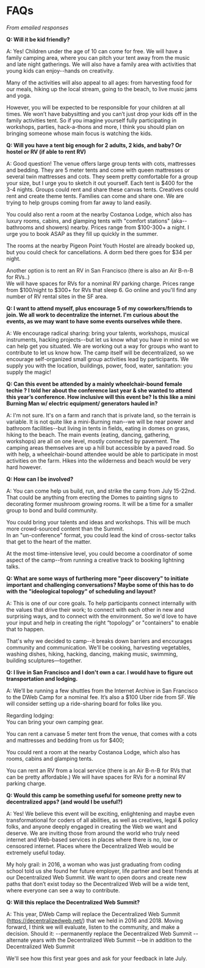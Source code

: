# FAQs 
_From emailed responses_

**Q:  Will it be kid friendly?**

A:  Yes! Children under the age of 10 can come for free.  We will have a family camping area, where you can pitch your tent away from the music and late night gatherings. We will also have a family area with activities that young kids can enjoy--hands on creativity.

Many of the activities will also appeal to all ages: from harvesting food for our meals, hiking up the local stream, going to the beach, to live music jams and yoga.

However, you will be expected to be responsible for your children at all times. We won’t have babysitting and you can’t just drop your kids off in the family activities tent. So if you imagine yourself fully participating in workshops, parties, hack-a-thons and more, I think you should plan on bringing someone whose main focus is watching the kids.

**Q:  Will you have a tent big enough for 2 adults, 2 kids, and baby? Or hostel or RV (if able to rent RV)**

A:  Good question!  The venue offers large group tents with cots, mattresses and bedding. They are 5 meter tents and come with queen mattresses or several twin mattresses and cots. They seem pretty comfortable for a group your size, but I urge you to sketch it out yourself.  Each tent is $400 for the 3-4 nights. Groups could rent and share these canvas tents. Creatives could rent and create theme tents.  Families can come and share one.  We are trying to help groups coming from far away to land easily.

You could also rent a room at the nearby Costanoa Lodge, which also has luxury rooms, cabins, and glamping tents with "comfort stations" (aka--bathrooms and showers) nearby. Prices range from $100-300+ a night. I urge you to book ASAP as they fill up quickly in the summer.  

The rooms at the nearby Pigeon Point Youth Hostel are already booked up, but you could check for cancellations.  A dorm bed there goes for $34 per night.

Another option is to rent an RV in San Francisco (there is also an Air B-n-B for RVs..)  
We will have spaces for RVs for a nominal RV parking charge.  Prices range from $100/night to $300+ for RVs that sleep 6. Go online and you'll find any number of RV rental sites in the SF area.

**Q:  I want to attend myself, plus encourage 5 of my coworkers/friends to join. We all work to decentralize the internet. I'm curious about the events, as we may want to have some events ourselves while there.**

A:  We encourage radical sharing:  bring your talents, workshops, musical instruments, hacking projects--but let us know what you have in mind so we can help get you situated. We are working out a way for groups who want to contribute to let us know how.  The camp itself will be decentralized, so we encourage self-organized small group activities lead by participants.  We supply you with the location, buildings, power, food, water, sanitation:  you supply the magic!


**Q:  Can this event be attended by a mainly wheelchair-bound female techie ? I told her about the conference last year & she wanted to attend this year’s conference.  How inclusive will this event be?  Is this like a mini Burning Man w/ electric equipment/ generators hauled in?**

A:  I'm not sure. It's on a farm and ranch that is private land, so the terrain is variable.  It is not quite like a mini-Burning man--we will be near power and bathroom facilities--but living in tents in fields, eating in domes on grass, hiking to the beach. The main events (eating, dancing, gathering, workshops) are all on one level, mostly connected by pavement. The camping areas themselves are up a hill but accessible by a paved road.  So with help, a wheelchair-bound attendee would be able to participate in most activities on the farm. Hikes into the wilderness and beach would be very hard however.

**Q:  How can I be involved?**

A:  You can come help us build, run, and strike the camp from July 15-22nd.  That could be anything from erecting the Domes to painting signs to decorating former mushroom growing rooms.  It will be a time for a smaller group to bond and build community.

You could bring your talents and ideas and workshops.  This will be much more crowd-sourced content than the Summit.  
In an "un-conference" format, you could lead the kind of cross-sector talks that get to the heart of the matter.

At the most time-intensive level, you could become a coordinator of some aspect of the camp--from running a creative track to booking lightning talks.

**Q:  What are some ways of furthering more "peer discovery" to initiate important and challenging conversations?  Maybe some of this has to do with the "ideological topology" of scheduling and layout?**

A:  This is one of our core goals.  To help participants connect internally with the values that drive their work; to connect with each other in new and surprising ways, and to connect with the environment.  So we'd love to have your input and help in creating the right “topology” or "containers" to enable that to happen.

That's why we decided to camp--it breaks down barriers and encourages community and communication.  We'll be cooking, harvesting vegetables, washing dishes, hiking, hacking, dancing, making music, swimming, building sculptures—together.

**Q: I live in San Francisco and I don't own a car.  I would have to figure out transportation and lodging.**

A:  We’ll be running a few shuttles from the Internet Archive in San Francisco to the DWeb Camp for a nominal fee. It’s also a $100 Uber ride from SF. We will consider setting up a ride-sharing board for folks like you.


Regarding lodging:  
You can bring your own camping gear.

You can rent a canvase 5 meter tent from the venue, that comes with a cots and mattresses and bedding from us for $400; 

You could rent a room at the nearby Costanoa Lodge, which also has rooms, cabins and glamping tents.

You can rent an RV from a local service (there is an Air B-n-B for RVs that can be pretty affordable.)
We will have spaces for RVs for a nominal RV parking charge.

**Q:  Would this camp be something useful for someone pretty new to decentralized apps?  (and would I be useful?)**

A:  Yes! We believe this event will be exciting, enlightening and maybe even transformational for coders of all abilities, as well as creatives, legal & policy folks, and anyone deeply engaged in creating the Web we want and deserve.  We are inviting those from around the world who truly need internet and Web-based services in places where there is no, low or censosred internet.  Places where the Decentralized Web would be extremely useful today.

My holy grail: in 2016, a woman who was just graduating from coding school told us she found her future employer, life partner and best friends at our Decentralized Web Summit.  We want to open doors and create new paths that don’t exist today so the Decentralized Web will be a wide tent, where everyone can see a way to contribute.

**Q: Will this replace the Decentralized Web Summit?**

A:  This year, DWeb Camp will replace the Decentralized Web Summit (https://decentralizedweb.net/) that we held in 2016 and 2018.  Moving forward, I think we will evaluate, listen to the community, and make a decision.  Should it:
  --permanently replace the Decentralized Web Summit
  --alternate years with the Decentralized Web Summit
  --be in addition to the Decentralized Web Summit
  
  We'll see how this first year goes and ask for your feedback in late July.
